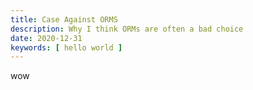```yaml
---
title: Case Against ORMS
description: Why I think ORMs are often a bad choice
date: 2020-12-31
keywords: [ hello world ]
---
```


wow